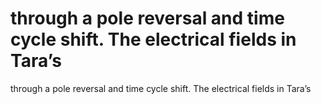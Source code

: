 # through a pole reversal and time cycle shift. The electrical fields in Tara’s

through a pole reversal and time cycle shift. The electrical fields in Tara’s